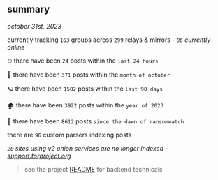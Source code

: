 
## summary
_october 31st, 2023_

currently tracking `163` groups across `299` relays & mirrors - _`86` currently online_

⏲ there have been `24` posts within the `last 24 hours`

🦈 there have been `371` posts within the `month of october`

🪐 there have been `1502` posts within the `last 90 days`

🏚 there have been `3922` posts within the `year of 2023`

🦕 there have been `8612` posts `since the dawn of ransomwatch`

there are `96` custom parsers indexing posts

_`20` sites using v2 onion services are no longer indexed - [support.torproject.org](https://support.torproject.org/onionservices/v2-deprecation/)_

> see the project [README](https://github.com/joshhighet/ransomwatch#ransomwatch--) for backend technicals
